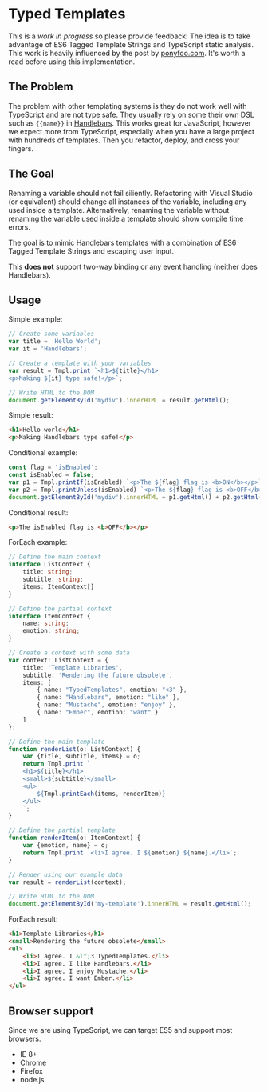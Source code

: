 # Typed Templates
This is a *work in progress* so please provide feedback! The idea is to take advantage of ES6 Tagged Template Strings and TypeScript static analysis. This work is heavily influenced by the post by [ponyfoo.com](https://ponyfoo.com/articles/es6-template-strings-in-depth). It's worth a read before using this implementation.

## The Problem
The problem with other templating systems is they do not work well with TypeScript and are not type safe. They usually rely on some their own DSL such as `{{name}}` in [Handlebars](https://github.com/wycats/handlebars.js). This works great for JavaScript, however we expect more from TypeScript, especially when you have a large project with hundreds of templates. Then you refactor, deploy, and cross your fingers.

## The Goal
Renaming a variable should not fail siliently. Refactoring with Visual Studio (or equivalent) should change all instances of the variable, including any used inside a template. Alternatively, renaming the variable without renaming the variable used inside a template should show compile time errors.

The goal is to mimic Handlebars templates with a combination of ES6 Tagged Template Strings and escaping user input.

This **does not** support two-way binding or any event handling (neither does Handlebars).

## Usage
Simple example:

```ts
// Create some variables
var title = 'Hello World';
var it = 'Handlebars';

// Create a template with your variables
var result = Tmpl.print `<h1>${title}</h1>
<p>Making ${it} type safe!</p>`;

// Write HTML to the DOM
document.getElementById('mydiv').innerHTML = result.getHtml();
```

Simple result:

```html
<h1>Hello world</h1>
<p>Making Handlebars type safe!</p>
```

Conditional example:

```ts
const flag = 'isEnabled';
const isEnabled = false;
var p1 = Tmpl.printIf(isEnabled) `<p>The ${flag} flag is <b>ON</b></p>`;
var p2 = Tmpl.printUnless(isEnabled) `<p>The ${flag} flag is <b>OFF</b></p>`;
document.getElementById('mydiv').innerHTML = p1.getHtml() + p2.getHtml();
```

Conditional result:

```html
<p>The isEnabled flag is <b>OFF</b></p>
```

ForEach example:

```ts
// Define the main context
interface ListContext {
	title: string;
	subtitle: string;
	items: ItemContext[]
}

// Define the partial context
interface ItemContext {
	name: string;
	emotion: string;
}

// Create a context with some data
var context: ListContext = {
	title: 'Template Libraries',
	subtitle: 'Rendering the future obsolete',
	items: [
		{ name: "TypedTemplates", emotion: "<3" },
		{ name: "Handlebars", emotion: "like" },
		{ name: "Mustache", emotion: "enjoy" },
		{ name: "Ember", emotion: "want" }
	]
};

// Define the main template
function renderList(o: ListContext) {
	var {title, subtitle, items} = o;
	return Tmpl.print `
	<h1>${title}</h1>
	<small>${subtitle}</small>
	<ul>
		${Tmpl.printEach(items, renderItem)}
	</ul>
	`;
}

// Define the partial template
function renderItem(o: ItemContext) {
	var {emotion, name} = o;
	return Tmpl.print `<li>I agree. I ${emotion} ${name}.</li>`;
}

// Render using our example data
var result = renderList(context);

// Write HTML to the DOM
document.getElementById('my-template').innerHTML = result.getHtml();
```

ForEach result:

```html
<h1>Template Libraries</h1>
<small>Rendering the future obsolete</small>
<ul>
	<li>I agree. I &lt;3 TypedTemplates.</li>
	<li>I agree. I like Handlebars.</li>
	<li>I agree. I enjoy Mustache.</li>
	<li>I agree. I want Ember.</li>
</ul>
```

## Browser support
Since we are using TypeScript, we can target ES5 and support most browsers.
* IE 8+
* Chrome
* Firefox
* node.js